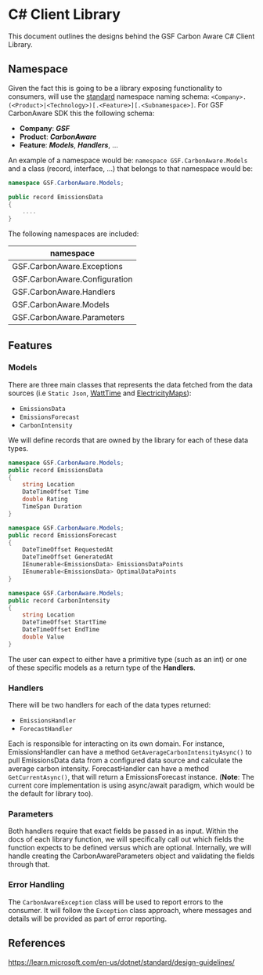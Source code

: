 # C\# Client Library

This document outlines the designs behind the GSF Carbon Aware C# Client Library. 

## Namespace

Given the fact this is going to be a library exposing functionality to consumers, will use the [standard](https://learn.microsoft.com/en-us/dotnet/standard/design-guidelines/names-of-namespaces) namespace naming schema: `<Company>.(<Product>|<Technology>)[.<Feature>][.<Subnamespace>]`. For GSF CarbonAware SDK this the following schema:

- **Company**: ***GSF***
- **Product**: ***CarbonAware***
- **Feature**: ***Models***, ***Handlers***, ...

An example of a namespace would be: `namespace GSF.CarbonAware.Models` and a class (record, interface, ...) that belongs to that namespace would be:

```c#
namespace GSF.CarbonAware.Models;

public record EmissionsData
{
    ....
}
```

The following namespaces are included:

| namespace   |
| ----------- |
| GSF.CarbonAware.Exceptions |
| GSF.CarbonAware.Configuration |
| GSF.CarbonAware.Handlers |
| GSF.CarbonAware.Models |
| GSF.CarbonAware.Parameters |


## Features

### Models

There are three main classes that represents the data fetched from the data sources (i.e `Static Json`, [WattTime](https://www.watttime.org) and [ElectricityMaps](https://www.electricitymaps.com)):

- `EmissionsData`
- `EmissionsForecast`
- `CarbonIntensity`

We will define records that are owned by the library for each of these data types.
```c#
namespace GSF.CarbonAware.Models;
public record EmissionsData
{
    string Location 
    DateTimeOffset Time
    double Rating
    TimeSpan Duration
}
```
```c#
namespace GSF.CarbonAware.Models;
public record EmissionsForecast
{
    DateTimeOffset RequestedAt
    DateTimeOffset GeneratedAt
    IEnumerable<EmissionsData> EmissionsDataPoints
    IEnumerable<EmissionsData> OptimalDataPoints
}
```

```c#
namespace GSF.CarbonAware.Models;
public record CarbonIntensity
{
    string Location 
    DateTimeOffset StartTime
    DateTimeOffset EndTime
    double Value
}
```

The user can expect to either have a primitive type (such as an int) or one of these specific models as a return type of the  **Handlers**.

### Handlers

There will be two handlers for each of the data types returned:
- `EmissionsHandler`
- `ForecastHandler`

Each is responsible for interacting on its own domain. For instance, EmissionsHandler can have a method `GetAverageCarbonIntensityAsync()` to pull EmissionsData data from a configured data source and calculate the average carbon intensity. ForecastHandler can have a method `GetCurrentAsync()`, that will return a EmissionsForecast instance.
(**Note**: The current core implementation is using async/await paradigm, which would be the default for library too).

### Parameters

Both handlers require that exact fields be passed in as input. Within the docs of each library function, we will specifically call out which fields the function expects to be defined versus which are optional. Internally, we will handle creating the CarbonAwareParameters object and validating the fields through that.

### Error Handling

The `CarbonAwareException` class will be used to report errors to the consumer. It will follow the `Exception` class approach, where messages and details will be provided as part of error reporting.

## References

https://learn.microsoft.com/en-us/dotnet/standard/design-guidelines/
